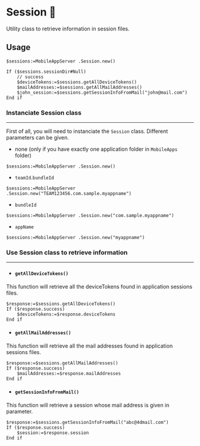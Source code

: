 # Session 📁

Utility class to retrieve information in session files.

## Usage

```4d
$sessions:=MobileAppServer .Session.new()

If ($sessions.sessionDir#Null)
	// success
	$deviceTokens:=$sessions.getAllDeviceTokens()
	$mailAddresses:=$sessions.getAllMailAddresses()
	$john_session:=$sessions.getSessionInfoFromMail("john@mail.com")
End if
```

### Instanciate Session class

---

First of all, you will need to instanciate the `Session` class. Different parameters can be given.

- none (only if you have exactly one application folder in `MobileApps` folder)
```4d
$sessions:=MobileAppServer .Session.new()
```

- `teamId`.`bundleId`
```4d
$sessions:=MobileAppServer .Session.new("TEAM123456.com.sample.myappname")
```

- `bundleId`
```4d
$sessions:=MobileAppServer .Session.new("com.sample.myappname")
```

- `appName`
```4d
$sessions:=MobileAppServer .Session.new("myappname")
```

### Use Session class to retrieve information

---

- #### `getAllDeviceTokens()`

This function will retrieve all the deviceTokens found in application sessions files.

```4d
$response:=$sessions.getAllDeviceTokens()
If ($response.success)
	$deviceTokens:=$response.deviceTokens
End if
```

- #### `getAllMailAddresses()`

This function will retrieve all the mail addresses found in application sessions files.

```4d
$response:=$sessions.getAllMailAddresses()
If ($response.success)
	$mailAddresses:=$response.mailAddresses
End if
```

- #### `getSessionInfoFromMail()`

This function will retrieve a session whose mail address is given in parameter.

```4d
$response:=$sessions.getSessionInfoFromMail("abc@4dmail.com")
If ($response.success)
	$session:=$response.session
End if
```